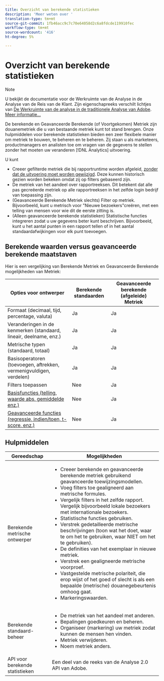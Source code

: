 ```yaml
---
title: Overzicht van berekende statistieken
description: 'Meer weten over '
translation-type: tm+mt
source-git-commit: 1fb46acc9c7c70e64058d2c6a8fdcde119910fec
workflow-type: tm+mt
source-wordcount: '416'
ht-degree: 5%

---
```



# Overzicht van berekende statistieken

>[!NOTE]
>
>U bekijkt de documentatie voor de Werkruimte van de Analyse in de Analyse van de Reis van de Klant. Zijn eigenschapreeks verschilt lichtjes van [De Werkruimte van de analyse in de traditionele Analyse van Adobe](https://docs.adobe.com/content/help/en/analytics/analyze/analysis-workspace/home.html). [Meer informatie...](/help/getting-started/cja-aa.md)

De berekende en Geavanceerde Berekende (of Voortgekomen) Metriek zijn douanemetriek die u van bestaande metriek kunt tot stand brengen. Onze hulpmiddelen voor berekende statistieken bieden een zeer flexibele manier om metriek te bouwen, te beheren en te beheren. Zij staan u als marketeers, productmanagers en analisten toe om vragen van de gegevens te stellen zonder het moeten uw veranderen [!DNL Analytics] uitvoering.

U kunt

* Creeer gefilterde metriek die bij rapportruntime worden afgeleid, [zonder dat de uitvoering moet worden gewijzigd](https://youtu.be/CuQTm9RaUpY). Deze kunnen historisch gezien worden bekeken omdat zij op filters gebaseerd zijn.
* De metriek van het aandeel over rapportreeksen. Dit betekent dat alle pas gecreëerde metriek op alle rapportreeksen in het zelfde login bedrijf van toepassing zijn.
* (Geavanceerde Berekende Metriek slechts) Filter op metriek. Bijvoorbeeld, kunt u metrisch voor &quot;Nieuwe bezoekers&quot;creëren, met een telling van mensen voor wie dit de eerste zitting is.
* (Alleen geavanceerde berekende statistieken) Statistische functies integreren zodat u uw gegevens beter kunt beschrijven. Bijvoorbeeld, kunt u het aantal punten in een rapport tellen of in het aantal standaardafwijkingen voor elk punt toevoegen.

## Berekende waarden versus geavanceerde berekende maatstaven

Hier is een vergelijking van Berekende Metriek en Geavanceerde Berekende mogelijkheden van Metriek:

| Opties voor ontwerper | Berekende standaarden | Geavanceerde berekende (afgeleide) Metriek |
|---|---|---|
| Formaat (decimaal, tijd, percentage, valuta) | Ja | Ja |
| Veranderingen in de kenmerken (standaard, lineair, deelname, enz.) | Ja | Ja |
| Metrische typen (standaard, totaal) | Ja | Ja |
| Basisoperatoren (toevoegen, aftrekken, vermenigvuldigen, verdelen) | Ja | Ja |
| Filters toepassen | Nee | Ja |
| [Basisfuncties (telling, waarde abs, gemiddelde enz.)](/help/components/calc-metrics/cm-functions.md) | Nee | Ja |
| [Geavanceerde functies (regressie, indien/toen, t-score, enz.)](/help/components/calc-metrics/cm-adv-functions.md) | Nee | Ja |

## Hulpmiddelen

| Gereedschap | Mogelijkheden |
|--- |--- |
| Berekende metrische ontwerper | <ul><li>Creeer berekende en geavanceerde berekende metriek gebruikend geavanceerde toewijzingsmodellen.</li><li>Voeg filters toe gealigneerd aan metrische formules.</li><li>Vergelijk filters in het zelfde rapport. Vergelijk bijvoorbeeld lokale bezoekers met internationale bezoekers.</li><li>Statistische functies gebruiken.</li><li> Verstrek gedetailleerde metrische beschrijvingen (toon wat het doet, waar te om het te gebruiken, waar NIET om het te gebruiken).</li><li>De definities van het exemplaar in nieuwe metriek.</li><li>Verstrek een gealigneerde metrische voorproef.</li><li>Vastgestelde metrische polariteit, die erop wijst of het goed of slecht is als een bepaalde (metrische) douanegebeurtenis omhoog gaat.</li><li>Markeringswaarden.</li></ul> |
| Berekende standaard-beheer | <ul><li>De metriek van het aandeel met anderen.</li><li>Bepalingen goedkeuren en beheren.</li><li>Organiseer (markering) uw metriek zodat kunnen de mensen hen vinden.</li><li>Metriek verwijderen.</li><li>Noem metriek anders.</li></ul> |
| API voor berekende statistieken | Een deel van de reeks van de Analyse 2.0 API van Adobe. |


